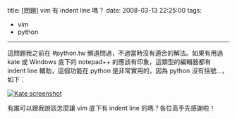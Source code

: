 title: \[問題\] vim 有 indent line 嗎？
date: 2008-03-13 22:25:00
tags: 
- vim
- python
---

這問題我之前在 #python.tw 頻道問過，不過當時沒有適合的解法。如果有用過 kate 或 Windows 底下的 notepad++ 的應該有印象，這類型的編輯器都有 indent line 輔助，這個功能在 python 是非常實用的，因為 python 沒有括號…，如下：

[![Kate screenshot](http://farm3.static.flickr.com/2127/2330478883_da14843624_o.jpg)](http://www.flickr.com/photos/yurenju/2330478883/ "Flickr 上 yurenju 的 Kate screenshot")

有誰可以跟我說該怎麼讓 vim 底下有 indent line 的嗎？各位高手先感謝啦！